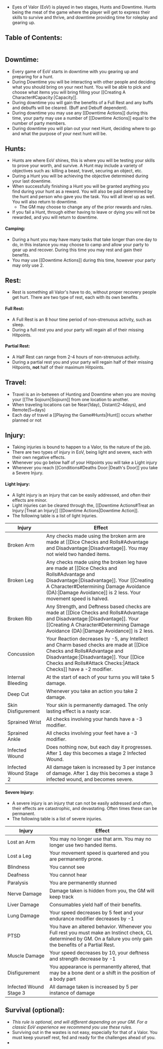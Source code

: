 - Eyes of Valor (EoV) is played in two stages, Hunts and Downtime. Hunts being the meat of the game where the player will get to express their skills to survive and thrive, and downtime providing time for roleplay and gearing up.
## Table of Contents:
```table-of-contents
```
## Downtime:
- Every game of EoV starts in downtime with you gearing up and preparing for a hunt. 
- During Downtime you will be interacting with other people and deciding what you should bring on your next hunt. You will be able to pick and choose what items you will bring filling your [[Creating A Character#Capacity:|Capacity]]. 
- During downtime you will gain the benefits of a Full Rest and any buffs and debuffs will be cleared. (Buff and Debuff dependent). 
- During downtime you may use any [[Downtime Actions]] during this time, your party may use a number of [[Downtime Actions]] equal to the number of party members. 
- During downtime you will plan out your next Hunt, deciding where to go and what the purpose of your next hunt will be.
## Hunts:
- Hunts are where EoV shines, this is where you will be testing your skills to prove your worth, and survive. A Hunt may include a variety of objectives such as: killing a beast, travel, securing an object, etc. 
- During a Hunt you will be achieving the objective determined during your last downtime.
- When successfully finishing a Hunt you will be granted anything you find during your hunt as a reward. You will also be paid determined by the hunt and person who gave you the task. You will all level up as well. You will also return to downtime. 
	- The GM may choose to change any of the prior rewards and rules.
- If you fail a Hunt, through either having to leave or dying you will not be rewarded, and you will return to downtime. 
#### Camping:
- During a hunt you may have many tasks that take longer than one day to do, in this instance you may choose to camp and allow your party to gear up and recover. During this time you may rest and gain their benefits. 
- You may use [[Downtime Actions]] during this time, however your party may only use 2. 
## Rest:
- Rest is something all Valor's have to do, without proper recovery people get hurt. There are two type of rest, each with its own benefits.
#### Full Rest:
- A Full Rest is an 8 hour time period of non-strenuous activity, such as sleep. 
- During a full rest you and your party will regain all of their missing Hitpoints. 
#### Partial Rest:
- A Half Rest can range from 2-4 hours of non-strenuous activity. 
- During a partial rest you and your party will regain half of their missing Hitpoints, **not** half of their maximum Hitpoints. 
## Travel:
- Travel is an in-between of Hunting and Downtime when you are moving your [[The Sojourn|Sojourn]] from one location to another. 
- When traveling locations can be Near(1day), Distant(2-4days), and Remote(5+days)
- Each day of travel a [[Playing the Game#Hunts|Hunt]] occurs whether planned or not
## Injury:
- Taking injuries is bound to happen to a Valor, tis the nature of the job. 
- There are two types of injury in EoV, being light and severe, each with their own negative effects.
- Whenever you go below half of your Hitpoints you will take a Light injury
- Whenever you reach [[Conditions#Deaths Door:|Death's Door]] you take a Severe Injury.
#### Light Injury:
- A light injury is an injury that can be easily addressed, and often their effects are minor.
- Light injuries can be cleared through the, [[Downtime Actions#Treat an Injury:|Treat an Injury]] [[Downtime Actions|Downtime Action]].
- The following table is a list of light Injuries. 

| Injury                 | Effect                                                                                                                                                                                                                                                  |
| ---------------------- | ------------------------------------------------------------------------------------------------------------------------------------------------------------------------------------------------------------------------------------------------------- |
| Broken Arm             | Any checks made using the broken arm are made at [[Dice Checks and Rolls#Advantage and Disadvantage:\|Disadvantage]]. You may not wield two handed items.                                                                                               |
| Broken Leg             | Any checks made using the broken leg have are made at [[Dice Checks and Rolls#Advantage and Disadvantage:\|Disadvantage]]. Your [[Creating A Character#Determining Damage Avoidance (DA):\|Damage Avoidance]] is 2 less. Your movement speed is halved. |
| Broken Rib             | Any Strength, and Deftness based checks are made at [[Dice Checks and Rolls#Advantage and Disadvantage:\|Disadvantage]]. Your [[Creating A Character#Determining Damage Avoidance (DA):\|Damage Avoidance]] is 2 less.                                  |
| Concussion             | Your Reaction decreases by -5, any Intellect and Charm based checks are made at [[Dice Checks and Rolls#Advantage and Disadvantage:\|Disadvantage]]. Your [[Dice Checks and Rolls#Attack Checks:\|Attack Checks]] have a -2 modifier.                   |
| Internal Bleeding      | At the start of each of your turns you will take 5 damage.                                                                                                                                                                                              |
| Deep Cut               | Whenever you take an action you take 2 damage.                                                                                                                                                                                                          |
| Skin Disfigurement     | Your skin is permanently damaged. The only lasting effect is a nasty scar.                                                                                                                                                                              |
| Sprained Wrist         | All checks involving your hands have a -3 modifier.                                                                                                                                                                                                     |
| Sprained Ankle         | All checks involving your feet have a -3 modifier.                                                                                                                                                                                                      |
| Infected Wound         | Does nothing now, but each day it progresses. After 1 day this becomes a stage 2 Infected Wound.                                                                                                                                                        |
| Infected Wound Stage 2 | All damage taken is increased by 3 per instance of damage. After 1 day this becomes a stage 3 infected wound, and becomes severe.                                                                                                                       |

#### Severe Injury:
- A severe injury is an injury that can not be easily addressed and often, their effects are catastrophic, and devastating. Often times these can be permanent. 
- The following table is a list of severe injuries. 

| Injury                 | Effect                                                                                                                                                                |
| ---------------------- | --------------------------------------------------------------------------------------------------------------------------------------------------------------------- |
| Lost an Arm            | You may no longer use that arm. You may no longer use two handed items.                                                                                               |
| Lost a Leg             | Your movement speed is quartered and you are permanently prone.                                                                                                       |
| Blindness              | You cannot see                                                                                                                                                        |
| Deafness               | You cannot hear                                                                                                                                                       |
| Paralysis              | You are permanently stunned                                                                                                                                           |
| Nerve Damage           | Damage taken is hidden from you, the GM will keep track                                                                                                               |
| Liver Damage           | Consumables yield half of their benefits.                                                                                                                             |
| Lung Damage            | Your speed decreases by 5 feet and your endurance modifier decreases by -1                                                                                            |
| PTSD                   | You have an altered behavior. Whenever you Full rest you must make an Instinct check, CL determined by GM. On a failure you only gain the benefits of a Partial Rest. |
| Muscle Damage          | Your speed decreases by 10, your deftness and strength decrease by -1                                                                                                 |
| Disfigurement          | You appearance is permanently altered, that may be a bone dent or a shift in the position of a body part                                                              |
| Infected Wound Stage 3 | All damage taken is increased by 5 per instance of damage                                                                                                             |

## Survival (optional):
- *This rule is optional, and will different depending on your GM. For a classic EoV experience we recommend you use these rules.*
- Surviving out in the wastes is not easy, especially for that of a Valor. You must keep yourself rest, fed and ready for the challenges ahead of you.
- 

